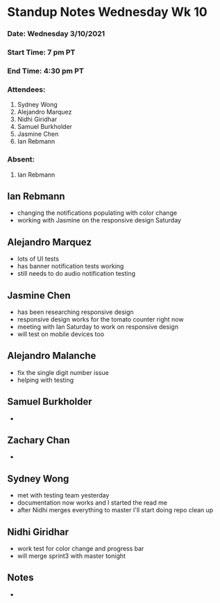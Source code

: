 # Standup Notes Wednesday Wk 10

### Date: Wednesday 3/10/2021

### Start Time: 7 pm PT

### End Time: 4:30 pm PT

### Attendees:

1. Sydney Wong
2. Alejandro Marquez
3. Nidhi Giridhar
4. Samuel Burkholder
5. Jasmine Chen
6. Ian Rebmann

### Absent:

1. Ian Rebmann

## Ian Rebmann

- changing the notifications populating with color change
- working with Jasmine on the responsive design Saturday

## Alejandro Marquez

- lots of UI tests
- has banner notification tests working
- still needs to do audio notification testing

## Jasmine Chen

- has been researching responsive design
- responsive design works for the tomato counter right now
- meeting with Ian Saturday to work on responsive design
- will test on mobile devices too

## Alejandro Malanche

- fix the single digit number issue
- helping with testing

## Samuel Burkholder

-

## Zachary Chan

-

## Sydney Wong

- met with testing team yesterday
- documentation now works and I started the read me
- after Nidhi merges everything to master I'll start doing repo clean up

## Nidhi Giridhar

- work test for color change and progress bar
- will merge sprint3 with master tonight

## Notes

-
